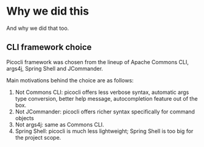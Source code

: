 # Why we did this

And why we did that too.
## CLI framework choice

Picocli framework was chosen from the lineup of Apache Commons CLI, args4j, Spring Shell and JCommander.

Main motivations behind the choice are as follows:
1. Not Commons CLI: picocli offers less verbose syntax, automatic args type conversion, better help message, autocompletion feature out of the box.
2. Not JCommander: picocli offers richer syntax specifically for command objects
3. Not args4j: same as Commons CLI.
4. Spring Shell: picocli is much less lightweight; Spring Shell is too big for the project scope.
